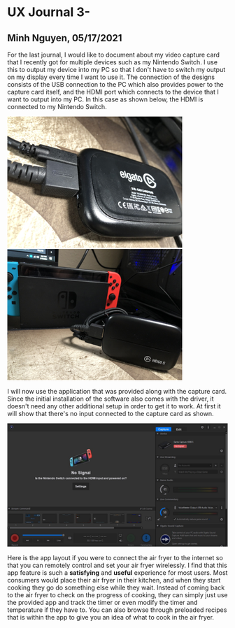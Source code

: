 # UX Journal 3- 

## Minh Nguyen, 05/17/2021

For the last journal, I would like to document about my video capture card that I recently got for multiple devices such as my Nintendo Switch. I use this to output my device into my PC so that I don't have to switch my output on my display every time I want to use it. The connection of the designs consists of the USB connection to the PC which also provides power to the capture card itself, and the HDMI port which connects to the device that I want to output into my PC. In this case as shown below, the HDMI is connected to my Nintendo Switch. 

<img src="justcard.jpg" alt="justcard" width="400"/> <img src="switchpluscard.jpg" alt="switchpluscard" width="400"/>

I will now use the application that was provided along with the capture card. Since the initial installation of the software also comes with the driver, it doesn't need any other additional setup in order to get it to work. At first it will show that there's no input connected to the capture card as shown.

<img src="noinput.jpg" alt="noinput" width="800"/> 




Here is the app layout if you were to connect the air fryer to the internet so that you can remotely control and set your air fryer wirelessly. I find that this app feature is such a **satisfying** and **useful** experience for most users. Most consumers would place their air fryer in their kitchen, and when they start cooking they go do something else while they wait. Instead of coming back to the air fryer to check on the progress of cooking, they can simply just use the provided app and track the timer or even modify the timer and temperature if they have to. You can also browse through preloaded recipes that is within the app to give you an idea of what to cook in the air fryer.
